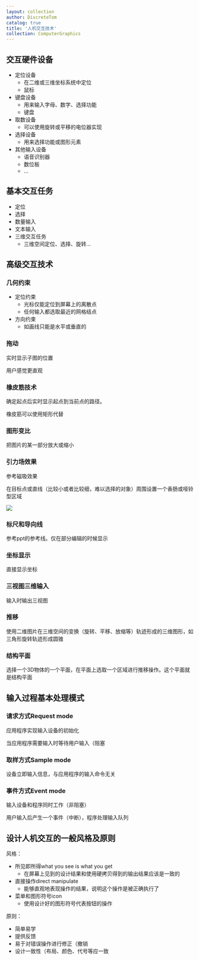 ```yaml
---
layout: collection
author: DiscreteTom
catalog: true
title: '人机交互技术'
collection: ComputerGraphics
---
```


## 交互硬件设备

- 定位设备
  - 在二维或三维坐标系统中定位
  - 鼠标
- 键盘设备
  - 用来输入字母、数字、选择功能
  - 键盘
- 取数设备
  - 可以使用旋转或平移的电位器实现
- 选择设备
  - 用来选择功能或图形元素
- 其他输入设备
  - 语音识别器
  - 数位板
  - ...

## 基本交互任务

- 定位
- 选择
- 数量输入
- 文本输入
- 三维交互任务
  - 三维空间定位、选择、旋转...

## 高级交互技术

### 几何约束

- 定位约束
  - 光标仅能定位到屏幕上的离散点
  - 任何输入都选取最近的网格结点
- 方向约束
  - 如画线只能是水平或垂直的

### 拖动

实时显示子图的位置

用户感觉更直观

### 橡皮筋技术

确定起点后实时显示起点到当前点的路径。

橡皮筋可以使用矩形代替

### 图形变比

把图片的某一部分放大或缩小

### 引力场效果

参考磁吸效果

在目标点或直线（比较小或者比较细，难以选择的对象）周围设置一个香肠或哑铃型区域

![](5-1.png)

### 标尺和导向线

参考ppt的参考线。仅在部分编辑的时候显示

### 坐标显示

直接显示坐标

### 三视图三维输入

输入时输出三视图

### 推移

使用二维图片在三维空间的变换（旋转、平移、放缩等）轨迹形成的三维图形，如三角形旋转轨迹形成圆锥

### 结构平面

选择一个3D物体的一个平面，在平面上选取一个区域进行推移操作。这个平面就是结构平面

## 输入过程基本处理模式

### 请求方式Request mode

应用程序实现输入设备的初始化

当应用程序需要输入时等待用户输入（阻塞

### 取样方式Sample mode

设备立即输入信息，与应用程序的输入命令无关

### 事件方式Event mode

输入设备和程序同时工作（非阻塞）

用户输入后产生一个事件（中断），程序处理输入队列

## 设计人机交互的一般风格及原则

风格：
- 所见即所得what you see is what you get
  - 在屏幕上见到的设计结果和使用硬拷贝得到的输出结果应该是一致的
- 直接操作direct manipulate
  - 能够直观地表现操作的结果，说明这个操作是被正确执行了
- 菜单和图形符号icon
  - 使用设计好的图形符号代表按钮的操作

原则：
- 简单易学
- 提供反馈
- 易于对错误操作进行修正（撤销
- 设计一致性（布局、颜色、代号等应一致